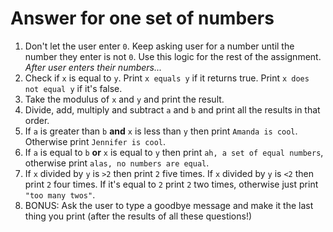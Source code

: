 # Answer for one set of numbers

1. Don't let the user enter `0`. Keep asking user for a number until the number they enter is not `0`. Use this logic for the rest of the assignment.  
*After user enters their numbers...*
1. Check if `x` is equal to `y`. Print `x equals y` if it returns true. Print `x does not equal y` if it's false. 
2. Take the modulus of `x` and `y` and print the result. 
3. Divide, add, multiply and subtract `a` and `b` and print all the results in that order. 
4. If `a` is greater than `b` **and** `x` is less than `y` then print `Amanda is cool`. Otherwise print `Jennifer is cool`. 
5. If `a` is equal to `b` **or** `x` is equal to `y` then print `ah, a set of equal numbers`, otherwise print `alas, no numbers are equal`. 
6. If `x` divided by `y` is `>2` then print `2` five times. If `x` divided by `y` is `<2` then print `2` four times. If it's equal to `2` print `2` two times, otherwise just print `"too many twos"`.
7. BONUS: Ask the user to type a goodbye message and make it the last thing you print (after the results of all these questions!) 
